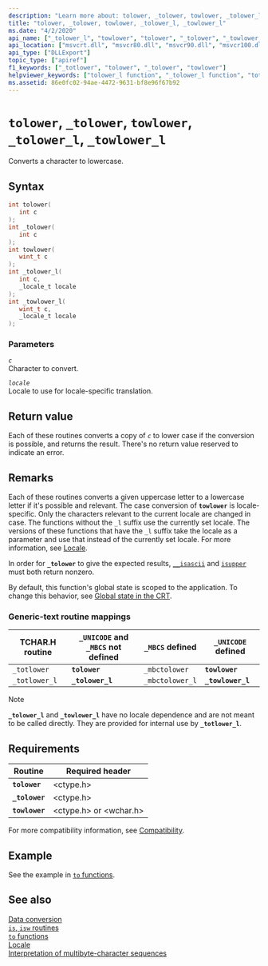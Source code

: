 ```yaml
---
description: "Learn more about: tolower, _tolower, towlower, _tolower_l, _towlower_l"
title: "tolower, _tolower, towlower, _tolower_l, _towlower_l"
ms.date: "4/2/2020"
api_name: ["_tolower_l", "towlower", "tolower", "_tolower", "_towlower_l", "_o__tolower", "_o__tolower_l", "_o__towlower_l", "_o_tolower", "_o_towlower"]
api_location: ["msvcrt.dll", "msvcr80.dll", "msvcr90.dll", "msvcr100.dll", "msvcr100_clr0400.dll", "msvcr110.dll", "msvcr110_clr0400.dll", "msvcr120.dll", "msvcr120_clr0400.dll", "ntdll.dll", "ucrtbase.dll", "api-ms-win-crt-string-l1-1-0.dll", "ntoskrnl.exe"]
api_type: ["DLLExport"]
topic_type: ["apiref"]
f1_keywords: ["_totlower", "tolower", "_tolower", "towlower"]
helpviewer_keywords: ["tolower_l function", "_tolower_l function", "totlower function", "string conversion, to different characters", "lowercase, converting to", "tolower function", "string conversion, case", "towlower function", "_tolower function", "_totlower function", "towlower_l function", "case, converting", "characters, converting", "_towlower_l function"]
ms.assetid: 86e0fc02-94ae-4472-9631-bf8e96f67b92
---
```

# `tolower`, `_tolower`, `towlower`, `_tolower_l`, `_towlower_l`

Converts a character to lowercase.

## Syntax

```C
int tolower(
   int c
);
int _tolower(
   int c
);
int towlower(
   wint_t c
);
int _tolower_l(
   int c,
   _locale_t locale
);
int _towlower_l(
   wint_t c,
   _locale_t locale
);
```

### Parameters

*`c`*\
Character to convert.

*`locale`*\
Locale to use for locale-specific translation.

## Return value

Each of these routines converts a copy of *`c`* to lower case if the conversion is possible, and returns the result. There's no return value reserved to indicate an error.

## Remarks

Each of these routines converts a given uppercase letter to a lowercase letter if it's possible and relevant. The case conversion of **`towlower`** is locale-specific. Only the characters relevant to the current locale are changed in case. The functions without the `_l` suffix use the currently set locale. The versions of these functions that have the `_l` suffix take the locale as a parameter and use that instead of the currently set locale. For more information, see [Locale](../locale.md).

In order for **`_tolower`** to give the expected results, [`__isascii`](isascii-isascii-iswascii.md) and [`isupper`](isupper-isupper-l-iswupper-iswupper-l.md) must both return nonzero.

By default, this function's global state is scoped to the application. To change this behavior, see [Global state in the CRT](../global-state.md).

### Generic-text routine mappings

| TCHAR.H routine | `_UNICODE` and `_MBCS` not defined | `_MBCS` defined | `_UNICODE` defined |
|---|---|---|---|
| `_totlower` | **`tolower`** | `_mbctolower` | **`towlower`** |
| `_totlower_l` | **`_tolower_l`** | `_mbctolower_l` | **`_towlower_l`** |

> [!NOTE]
> **`_tolower_l`** and **`_towlower_l`** have no locale dependence and are not meant to be called directly. They are provided for internal use by **`_totlower_l`**.

## Requirements

| Routine | Required header |
|---|---|
| **`tolower`** | \<ctype.h> |
| **`_tolower`** | \<ctype.h> |
| **`towlower`** | \<ctype.h> or \<wchar.h> |

For more compatibility information, see [Compatibility](../compatibility.md).

## Example

See the example in [`to` functions](../to-functions.md).

## See also

[Data conversion](../data-conversion.md)\
[`is`, `isw` routines](../is-isw-routines.md)\
[`to` functions](../to-functions.md)\
[Locale](../locale.md)\
[Interpretation of multibyte-character sequences](../interpretation-of-multibyte-character-sequences.md)
